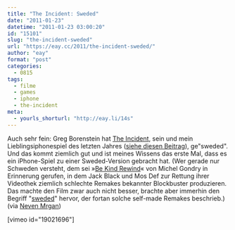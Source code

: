 ```yaml
---
title: "The Incident: Sweded"
date: "2011-01-23"
datetime: "2011-01-23 03:00:20"
id: "15101"
slug: "the-incident-sweded"
url: "https://eay.cc/2011/the-incident-sweded/"
author: "eay"
format: "post"
categories:
  - 0815
tags:
  - filme
  - games
  - iphone
  - the-incident
meta:
  - yourls_shorturl: "http://eay.li/14s"
---
```


Auch sehr fein: Greg Borenstein hat [The Incident](http://bigbucketsoftware.com/theincident/), sein und mein Lieblingsiphonespiel des letzten Jahres ([siehe diesen Beitrag](//eay.cc/2010/the-incident/)), ge"sweded". Und das kommt ziemlich gut und ist meines Wissens das erste Mal, dass es ein iPhone-Spiel zu einer Sweded-Version gebracht hat. (Wer gerade nur Schweden versteht, dem sei »[Be Kind Rewind](//eay.cc/2008/you-name-it-we-shoot-it/)« von Michel Gondry in Erinnerung gerufen, in dem Jack Black und Mos Def zur Rettung ihrer Videothek ziemlich schlechte Remakes bekannter Blockbuster produzieren. Das machte den Film zwar auch nicht besser, brachte aber immerhin den Begriff "[sweded](http://www.urbandictionary.com/define.php?term=sweded)" hervor, der fortan solche self-made Remakes beschrieb.) (via [Neven Mrgan](http://mrgan.tumblr.com/post/2858289493/the-incident-sweded))

\[vimeo id="19021696"\]
